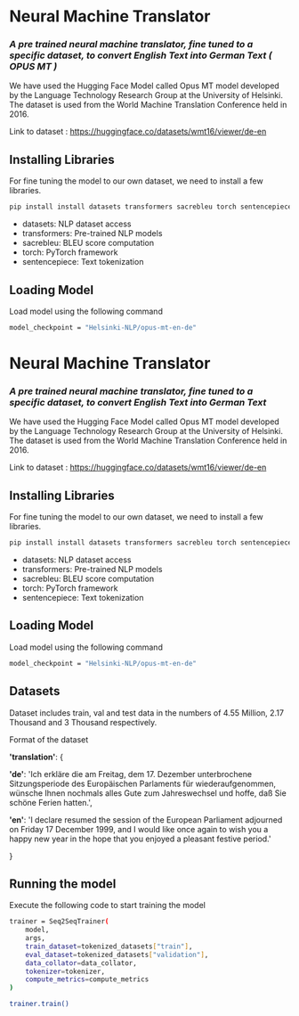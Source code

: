 # Neural Machine Translator

### _A pre trained neural machine translator, fine tuned to a specific dataset, to convert English Text into German Text ( OPUS MT )_

We have used the Hugging Face Model called Opus MT model developed by the Language Technology Research Group at the University of Helsinki. The dataset is used from the World Machine Translation Conference held in 2016.

Link to dataset : https://huggingface.co/datasets/wmt16/viewer/de-en


## Installing Libraries

For fine tuning the model to our own dataset, we need to install a few libraries.

```sh
pip install install datasets transformers sacrebleu torch sentencepiece transformers[sentencepiece]
```
- datasets: NLP dataset access
- transformers: Pre-trained NLP models
- sacrebleu: BLEU score computation
- torch: PyTorch framework
- sentencepiece: Text tokenization

## Loading Model

Load model using the following command

```sh
model_checkpoint = "Helsinki-NLP/opus-mt-en-de"
```
# Neural Machine Translator

### _A pre trained neural machine translator, fine tuned to a specific dataset, to convert English Text into German Text_

We have used the Hugging Face Model called Opus MT model developed by the Language Technology Research Group at the University of Helsinki. The dataset is used from the World Machine Translation Conference held in 2016.

Link to dataset : https://huggingface.co/datasets/wmt16/viewer/de-en


## Installing Libraries

For fine tuning the model to our own dataset, we need to install a few libraries.

```sh
pip install install datasets transformers sacrebleu torch sentencepiece transformers[sentencepiece]
```
- datasets: NLP dataset access
- transformers: Pre-trained NLP models
- sacrebleu: BLEU score computation
- torch: PyTorch framework
- sentencepiece: Text tokenization

## Loading Model

Load model using the following command

```sh
model_checkpoint = "Helsinki-NLP/opus-mt-en-de"
```
## Datasets

Dataset includes train, val and test data in the numbers of 4.55 Million, 2.17 Thousand and 3 Thousand respectively.

Format of the dataset

**'translation'**: {

**'de'**: 'Ich erkläre die am Freitag, dem 17. Dezember unterbrochene Sitzungsperiode des Europäischen Parlaments für wiederaufgenommen, wünsche Ihnen nochmals alles Gute zum Jahreswechsel und hoffe, daß Sie schöne Ferien hatten.',

**'en'**: 'I declare resumed the session of the European Parliament adjourned on Friday 17 December 1999, and I would like once again to wish you a happy new year in the hope that you enjoyed a pleasant festive period.'
    
}

## Running the model
Execute the following code to start training the model
```sh
trainer = Seq2SeqTrainer(
    model,
    args,
    train_dataset=tokenized_datasets["train"],
    eval_dataset=tokenized_datasets["validation"],
    data_collator=data_collator,
    tokenizer=tokenizer,
    compute_metrics=compute_metrics
)

trainer.train()
```
